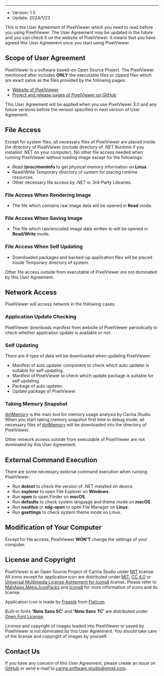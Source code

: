  ---
+ Version: 1.5
+ Update: 2024/1/23

This is the User Agreement of PixelViewer which you need to read before you using PixelViewer. The User Agreement may be updated in the future and you can check it on the website of PixelViewer. It means that you have agreed this User Agreement once you start using PixelViewer.


## Scope of User Agreement
PixelViewer is a software based-on Open Source Project. The PixelViewer mentioned after includes **ONLY** the executable files or zipped files which are exact same as the files provided by the following pages:

+ [Website of PixelViewer](https://carinastudio.azurewebsites.net/PixelViewer/)
+ [Project and release pages of PixelViewer on GitHub](https://github.com/carina-studio/PixelViewer)

This User Agreement will be applied when you use PixelViewer 3.0 and any future versions before the version specified in next version of User Agreement.


## File Access
Except for system files, all necessary files of PixelViewer are placed inside the directory of PixelViewer (include directory of .NET Runtime if you installed .NET on your computer). No other file access needed when running PixelViewer without loading image except for the followings:

+ Read **/proc/meminfo** to get physical memory information on **Linux**.
+ Read/Write Temporary directory of system for placing runtime resources.
+ Other necessary file access by .NET or 3rd-Party Libraries.

### File Access When Rendering Image
+ The file which contains raw image data will be opened in **Read** mode.

### File Access When Saving Image
+ The file which raw/encoded image data written to will be opened in **Read/Write** mode.

### File Access When Self Updating
+ Downloaded packages and backed-up application files will be placed inside Temporary directory of system.

Other file access outside from executable of PixelViewer are not dominated by this User Agreement.


## Network Access
PixelViewer will access network in the following cases:

### Application Update Checking
PixelViewer downloads manifest from website of PixelViewer periodically to check whether application update is available or not.

### Self Updating
There are 4 type of data will be downloaded when updating PixelViewer:

+ Manifest of auto updater component to check which auto updater is suitable for self updating.
+ Manifest of PixelViewer to check which update package is suitable for self updating.
+ Package of auto updater.
+ Update package of PixelViewer.

### Taking Memory Snapshot
[dotMemory](https://www.jetbrains.com/dotmemory/) is the main tool for memory usage analysis by Carina Studio. When you start taking memory snapshot first time in debug mode, all necessary files of [dotMemory](https://www.jetbrains.com/dotmemory/) will be downloaded into the directory of PixelViewer.

Other network access outside from executable of PixelViewer are not dominated by this User Agreement.


## External Command Execution
There are some necessary external command execution when running PixelViewer:

+ Run **dotnet** to check the version of .NET installed on device.
+ Run **explorer** to open File Explorer on **Windows**.
+ Run **open** to open Finder on **mscOS**.
+ Run **defaults** to check system language and theme mode on **macOS**.
+ Run **nautilus** or **xdg-open** to open File Manager on **Linux**.
+ Run **gsettings** to check system theme mode on Linux.


## Modification of Your Computer
Except for file access, PixelViewer **WON’T** change the settings of your computer.


## License and Copyright
PixelViewer is an Open Source Project of Carina Studio under [MIT](https://github.com/carina-studio/PixelViewer/blob/master/LICENSE) license. All icons except for application icon are distributed under [MIT](https://github.com/carina-studio/PixelViewer/blob/master/LICENSE), [CC 4.0](https://en.wikipedia.org/wiki/Creative_Commons_license) or [Universal Multimedia License Agreement for Icons8](https://intercom.help/icons8-7fb7577e8170/en/articles/5534926-universal-multimedia-licensing-agreement-for-icons8) license. Please refer to [MahApps.Metro.IconPacks](https://github.com/MahApps/MahApps.Metro.IconPacks) and [Icons8](https://icons8.com/) for more information of icons and its license.
 
Application icon is made by [Freepik](https://www.freepik.com/) from [Flaticon](https://www.flaticon.com/).

Built-in fonts **'Noto Sans SC'** and **'Noto Sans TC'** are distributed under [Open Font License](https://scripts.sil.org/cms/scripts/page.php?site_id=nrsi&id=OFL).
 
License and copyright of images loaded into PixelViewer or saved by PixelViewer is not dominated by this User Agreement. You should take care of the license and copyright of images by yourself.


## Contact Us
If you have any concern of this User Agreement, please create an issue on [GitHub](https://github.com/carina-studio/PixelViewer/issues) or send e-mail to [carina.software.studio@gmail.com](mailto:carina.software.studio@gmail.com).